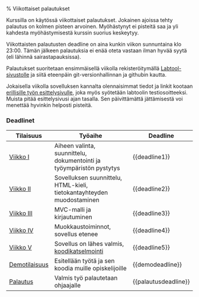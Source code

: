 % Viikottaiset palautukset
<!-- order: 1 -->

Kurssilla on käytössä viikottaiset palautukset.
Jokainen ajoissa tehty palautus on kolmen pisteen arvoinen.
Myöhästynyt ei pisteitä saa ja yli kahdesta myöhästymisestä kurssin suorius keskeytyy.

Viikottaisten palautusten deadline on aina kunkin viikon sunnuntaina klo 23:00. 
Tämän jälkeen palautuksia ei enää oteta vastaan ilman hyvää syytä (eli lähinnä sairastapauksissa).

Palautukset suoritetaan ensimmäisellä viikolla rekisteröitymällä 
[Labtool-sivustolle](http://tsoha-labtool.herokuapp.com)
ja siitä eteenpäin git-versionhallinnan ja githubin kautta.

Jokaisella viikolla sovelluksen kannalta olennaisimmat tiedot ja linkit kootaan 
[erillisille työn esittelysivulle]({{rootdir}}aikataulu/viikkopalautukset/esittelysivu.html), joka myös syötetään labtoolin testiosoitteeksi.
Muista pitää esittelysivusi ajan tasalla. 
Sen päivittämättä jättämisestä voi menettää hyvinkin helposti pisteitä.

### Deadlinet

| Tilaisuus              | Työaihe                                                                | Deadline |
|------------------------|------------------------------------------------------------------------|-----------------------|
| [Viikko I][viikko1]    | Aiheen valinta, suunnittelu, dokumentointi ja työympäristön pystytys   | {{deadline1}}         |
| [Viikko II][viikko2]   | Sovelluksen suunnittelu, HTML-kieli, tietokantayhteyden muodostaminen  | {{deadline2}}         |
| [Viikko III][viikko3]  | MVC-malli ja kirjautuminen                                             | {{deadline3}}         |
| [Viikko IV][viikko4]   | Muokkaustoiminnot, sovellus etenee                                     | {{deadline4}}         |
| [Viikko V][viikko5]    | Sovellus on lähes valmis, [koodikatselmointi][codereview]              | {{deadline5}}         |
| [Demotilaisuus][demo]  | Esitellään työtä ja sen koodia muille opiskelijoille                   | {{demodeadline}}      |
| [Palautus][palautus]   | Valmis työ palautetaan ohjaajalle                                      | {{palautusdeadline}}  |

[viikko1]: {{rootdir}}aikataulu/viikkopalautukset/viikko1.html
[viikko2]: {{rootdir}}aikataulu/viikkopalautukset/viikko2.html
[viikko3]: {{rootdir}}aikataulu/viikkopalautukset/viikko3.html
[viikko4]: {{rootdir}}aikataulu/viikkopalautukset/viikko4.html
[viikko5]: {{rootdir}}aikataulu/viikkopalautukset/viikko5.html
[codereview]: {{rootdir}}aikataulu/koodikatselmointi.html
[demo]: {{rootdir}}aikataulu/demo.html
[palautus]: {{rootdir}}aikataulu/palautus.html
